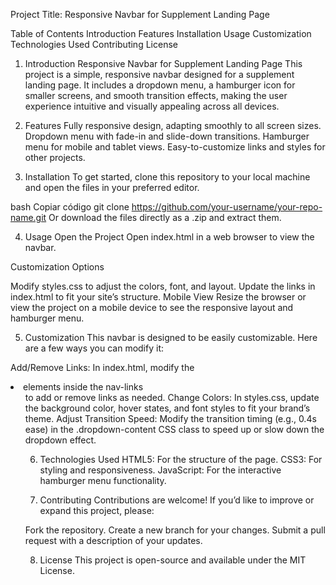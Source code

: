 Project Title: Responsive Navbar for Supplement Landing Page

Table of Contents
Introduction
Features
Installation
Usage
Customization
Technologies Used
Contributing
License


1. Introduction
Responsive Navbar for Supplement Landing Page
This project is a simple, responsive navbar designed for a supplement landing page. It includes a dropdown menu, a hamburger icon for smaller screens, and smooth transition effects, making the user experience intuitive and visually appealing across all devices.

2. Features
Fully responsive design, adapting smoothly to all screen sizes.
Dropdown menu with fade-in and slide-down transitions.
Hamburger menu for mobile and tablet views.
Easy-to-customize links and styles for other projects.

3. Installation
To get started, clone this repository to your local machine and open the files in your preferred editor.

bash
Copiar código
git clone https://github.com/your-username/your-repo-name.git
Or download the files directly as a .zip and extract them.

4. Usage
Open the Project
Open index.html in a web browser to view the navbar.

Customization Options

Modify styles.css to adjust the colors, font, and layout.
Update the links in index.html to fit your site’s structure.
Mobile View
Resize the browser or view the project on a mobile device to see the responsive layout and hamburger menu.

5. Customization
This navbar is designed to be easily customizable. Here are a few ways you can modify it:

Add/Remove Links: In index.html, modify the <li> elements inside the nav-links <ul> to add or remove links as needed.
Change Colors: In styles.css, update the background color, hover states, and font styles to fit your brand’s theme.
Adjust Transition Speed: Modify the transition timing (e.g., 0.4s ease) in the .dropdown-content CSS class to speed up or slow down the dropdown effect.

6. Technologies Used
HTML5: For the structure of the page.
CSS3: For styling and responsiveness.
JavaScript: For the interactive hamburger menu functionality.

7. Contributing
Contributions are welcome! If you’d like to improve or expand this project, please:

Fork the repository.
Create a new branch for your changes.
Submit a pull request with a description of your updates.

8. License
This project is open-source and available under the MIT License.
